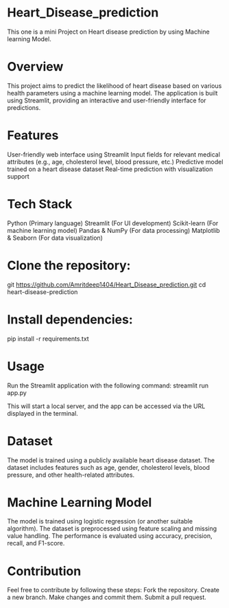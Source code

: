 # Heart_Disease_prediction
This one is a mini Project on Heart disease prediction by using Machine learning Model.
 
# Overview
This project aims to predict the likelihood of heart disease based on various health parameters using a machine learning model. The application is built using Streamlit, providing an interactive and user-friendly interface for predictions.

# Features
User-friendly web interface using Streamlit
Input fields for relevant medical attributes (e.g., age, cholesterol level, blood pressure, etc.)
Predictive model trained on a heart disease dataset
Real-time prediction with visualization support

# Tech Stack
Python (Primary language)
Streamlit (For UI development)
Scikit-learn (For machine learning model)
Pandas & NumPy (For data processing)
Matplotlib & Seaborn (For data visualization)

# Clone the repository:
git https://github.com/Amritdeep1404/Heart_Disease_prediction.git
cd heart-disease-prediction

# Install dependencies:
pip install -r requirements.txt

# Usage
Run the Streamlit application with the following command:
streamlit run app.py

This will start a local server, and the app can be accessed via the URL displayed in the terminal.

# Dataset
The model is trained using a publicly available heart disease dataset. The dataset includes features such as age, gender, cholesterol levels, blood pressure, and other health-related attributes.

# Machine Learning Model
The model is trained using logistic regression (or another suitable algorithm).
The dataset is preprocessed using feature scaling and missing value handling.
The performance is evaluated using accuracy, precision, recall, and F1-score.

# Contribution
Feel free to contribute by following these steps:
Fork the repository.
Create a new branch.
Make changes and commit them.
Submit a pull request.
